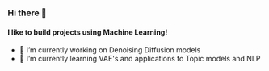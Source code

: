 ### Hi there 👋

#### I like to build projects using Machine Learning!

- 🔭 I’m currently working on Denoising Diffusion models
- 🌱 I’m currently learning VAE's and applications to Topic models and NLP
